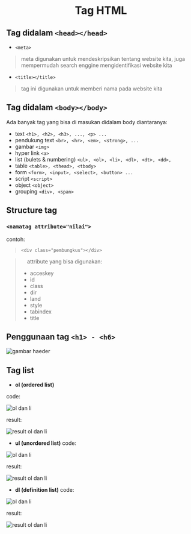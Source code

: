 <div style="text-align: center"><h1>Tag HTML</h1></div>


## Tag didalam ```<head></head>```

- ```<meta>```
> meta digunakan untuk mendeskripsikan tentang website kita, juga mempermudah search enggine mengidentifikasi website kita

- ```<title></title>```
> tag ini digunakan untuk memberi nama pada website kita

## Tag didalam ```<body></body>```
Ada banyak tag yang bisa di masukan didalam body diantaranya:

- text
  ```<h1>, <h2>, <h3>, ..., <p> ...```
- pendukung text
  ```<br>, <hr>, <em>, <strong>, ...```
- gambar
  ```<img>```
- hyper link
  ```<a>```
- list (bulets & numbering)
  ```<ul>, <ol>, <li>, <dl>, <dt>, <dd>,```
- table
  ```<table>, <thead>, <tbody>```
- form
  ```<form>, <input>, <select>, <button> ...```
- script
  ```<script>```
- object
  ```<object>```
- grouping
  ```<div>, <span>```


## Structure tag

### ```<namatag attribute="nilai">```
contoh:
>```<div class="pembungkus"></div>```


> &nbsp;&nbsp;&nbsp;&nbsp;attribute yang bisa digunakan:
> - acceskey
> - id
> - class
> - dir
> - land
> - style
> - tabindex
> - title


## Penggunaan tag ```<h1> - <h6>```

![gambar haeder](gambar/penggunaan-heading.png "how to use tag h1 - h6")


## Tag list
- **ol (ordered list)**

code:

![ol dan li](gambar/ol-dan-li.png "how to use ol and li")

result:

![result ol dan li](gambar/ol-result.png "result using ol and li")

- **ul (unordered list)**
code:

![ol dan li](gambar/ul-dan-li.png "how to use ul and li")

result:

![result ol dan li](gambar/ul-result.png "result using ul and li")

- **dl (definition list)**
code:

![ol dan li](gambar/definition-list.png "how to use dl, dt and dd")

result:

![result ol dan li](gambar/dl-result.png "result using dl, dt and dd")
